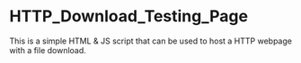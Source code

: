 # HTTP_Download_Testing_Page
This is a simple HTML &amp; JS script that can be used to host a HTTP webpage with a file download.
